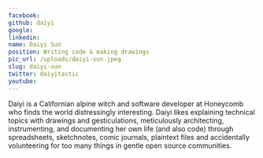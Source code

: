 ```yaml
---
facebook: 
github: daiyi
google: 
linkedin: 
name: Daiyi Sun
position: Writing code & making drawings
pic_url: /uploads/daiyi-sun.jpeg
slug: daiyi-sun
twitter: daiyitastic
youtube: 
---
```

<p>Daiyi is a Californian alpine witch and software developer at Honeycomb who finds the world distressingly interesting. Daiyi likes explaining technical topics with drawings and gesticulations, meticulously architecting, instrumenting, and documenting her own life (and also code) through spreadsheets, sketchnotes, comic journals, plaintext files and accidentally volunteering for too many things in gentle open source communities.</p>
